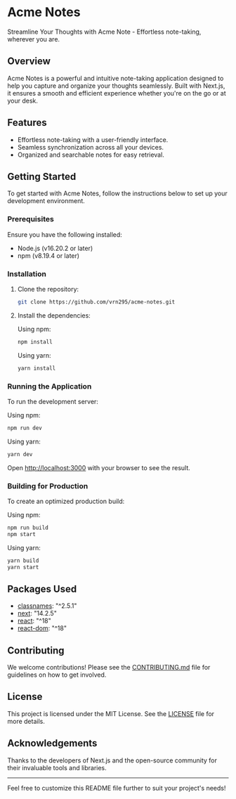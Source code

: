 # Acme Notes

Streamline Your Thoughts with Acme Note - Effortless note-taking, wherever you are.

## Overview

Acme Notes is a powerful and intuitive note-taking application designed to help you capture and organize your thoughts seamlessly. Built with Next.js, it ensures a smooth and efficient experience whether you're on the go or at your desk.

## Features

- Effortless note-taking with a user-friendly interface.
- Seamless synchronization across all your devices.
- Organized and searchable notes for easy retrieval.

## Getting Started

To get started with Acme Notes, follow the instructions below to set up your development environment.

### Prerequisites

Ensure you have the following installed:

- Node.js (v16.20.2 or later)
- npm (v8.19.4 or later)

### Installation

1. Clone the repository:

   ```bash
   git clone https://github.com/vrn295/acme-notes.git
   ```

2. Install the dependencies:

   Using npm:
   ```bash
   npm install
   ```

   Using yarn:
   ```bash
   yarn install
   ```

### Running the Application

To run the development server:

Using npm:
```bash
npm run dev
```

Using yarn:
```bash
yarn dev
```

Open [http://localhost:3000](http://localhost:3000) with your browser to see the result.

### Building for Production

To create an optimized production build:

Using npm:
```bash
npm run build
npm start
```

Using yarn:
```bash
yarn build
yarn start
```

## Packages Used

- [classnames](https://www.npmjs.com/package/classnames): "^2.5.1"
- [next](https://www.npmjs.com/package/next): "14.2.5"
- [react](https://www.npmjs.com/package/react): "^18"
- [react-dom](https://www.npmjs.com/package/react-dom): "^18"

## Contributing

We welcome contributions! Please see the [CONTRIBUTING.md](CONTRIBUTING.md) file for guidelines on how to get involved.

## License

This project is licensed under the MIT License. See the [LICENSE](LICENSE) file for more details.

## Acknowledgements

Thanks to the developers of Next.js and the open-source community for their invaluable tools and libraries.

---

Feel free to customize this README file further to suit your project's needs!